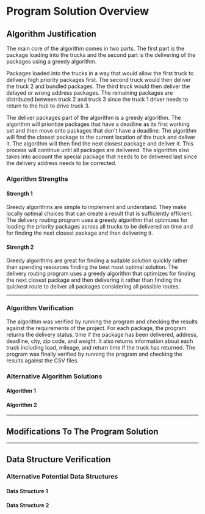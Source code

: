 # Program Solution Overview

## Algorithm Justification

The main core of the algorithm comes in two parts. The first part is the package loading into the trucks and the second part is the delivering of the packages using a greedy algorithm.

Packages loaded into the trucks in a way that would allow the first truck to delivery high priority packages first. The second truck would then deliver the truck 2 and bundled packages. The third truck would then deliver the delayed or wrong address packages. The remaining packages are distributed between truck 2 and truck 3 since the truck 1 driver needs to return to the hub to drive truck 3.

The deliver packages part of the algorithm is a greedy algorithm. The algorithm will prioritize packages that have a deadline as its first working set and then move onto packages that don't have a deadline. The algorithm will find the closest package to the current location of the truck and deliver it. The algorithm will then find the next closest package and deliver it. This process will continue until all packages are delivered. The algorithm also takes into account the special package that needs to be delivered last since the delivery address needs to be corrected.

### Algorithm Strengths

#### Strength 1

Greedy algorithms are simple to implement and understand. They make locally optimal choices that can create a result that is sufficiently efficient. The delivery routing program uses a greedy algorithm that optimizes for loading the priority packages across all trucks to be delivered on time and for finding the next closest package and then delivering it.

#### Strength 2

Greedy algorithms are great for finding a suitable solution quickly rather than spending resources finding the best most optimal solution. The delivery routing program uses a greedy algorithm that optimizes for finding the next closest package and then delivering it rather than finding the quickest route to deliver all packages considering all possible routes.

---

### Algorithm Verification

The algorithm was verified by running the program and checking the results against the requirements of the project. For each package, the program returns the delivery status, time if the package has been delivered, address, deadline, city, zip code, and weight. It also returns information about each truck including load, mileage, and return time if the truck has returned. The program was finally verified by running the program and checking the results against the CSV files.

### Alternative Algorithm Solutions

#### Algorithm 1

#### Algorithm 2

---

## Modifications To The Program Solution

---

## Data Structure Verification

### Alternative Potential Data Structures

#### Data Structure 1

#### Data Structure 2
